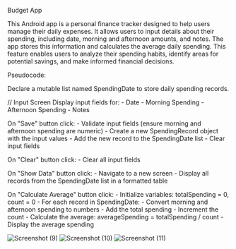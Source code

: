 Budget App

This Android app is a personal finance tracker designed to help users manage their daily expenses.
It allows users to input details about their spending, including date, morning and afternoon amounts, and notes.
The app stores this information and calculates the average daily spending.
This feature enables users to analyze their spending habits, identify areas for potential savings, and make informed financial decisions.


Pseudocode:

Declare a mutable list named SpendingDate to store daily spending records.

// Input Screen
Display input fields for:
    - Date
    - Morning Spending
    - Afternoon Spending
    - Notes

On "Save" button click:
    - Validate input fields (ensure morning and afternoon spending are numeric)
    - Create a new SpendingRecord object with the input values
    - Add the new record to the SpendingDate list
    - Clear input fields

On "Clear" button click:
    - Clear all input fields

On "Show Data" button click:
    - Navigate to a new screen
    - Display all records from the SpendingDate list in a formatted table

On "Calculate Average" button click:
    - Initialize variables: totalSpending = 0, count = 0
    - For each record in SpendingDate:
        - Convert morning and afternoon spending to numbers
        - Add the total spending
        - Increment the count
    - Calculate the average: averageSpending = totalSpending / count
    - Display the average spending






![Screenshot (9)](https://github.com/user-attachments/assets/5f90a185-7335-4951-be9b-5e07c064d585)
![Screenshot (10)](https://github.com/user-attachments/assets/054882e5-62b2-45fa-9ceb-64ea41a977fe)
![Screenshot (11)](https://github.com/user-attachments/assets/ad62df04-6115-45b3-8a4d-e5e69b6f3f36)
